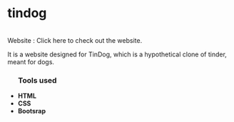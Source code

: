 <html>
    <body>
<!--         <img src="https://www11.lunapic.com/editor/working/162049967495856750?5152237014" align="right" height = 100> -->
        <h1 >tindog</h1>
        <br>Website : <a href="https://shalinisheetal.github.io/TinDog/" style="text-decoration: none;">Click here to check out the website.</a>
        <p>It is a website designed for TinDog, which is a hypothetical clone of tinder, meant for dogs.</p>
        <ul>
            <h3>Tools used</h3>
            <li><b>HTML</b></li>
            <li><b>CSS</b></li>
            <li><b>Bootsrap</b></li>
        </ul>
    </body>
</html>


